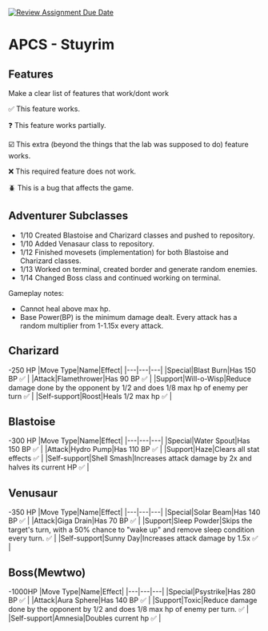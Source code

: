 [![Review Assignment Due Date](https://classroom.github.com/assets/deadline-readme-button-22041afd0340ce965d47ae6ef1cefeee28c7c493a6346c4f15d667ab976d596c.svg)](https://classroom.github.com/a/KprAwj1n)
# APCS - Stuyrim

## Features

Make a clear list of features that work/dont work

:white_check_mark: This feature works.

:question: This feature works partially.

:ballot_box_with_check: This extra (beyond the things that the lab was supposed to do) feature works.

:x: This required feature does not work.

:beetle: This is a bug that affects the game.


## Adventurer Subclasses


- 1/10 Created Blastoise and Charizard classes and pushed to repository.
- 1/10 Added Venasaur class to repository.
- 1/12 Finished movesets (implementation) for both Blastoise and Charizard classes.
- 1/13 Worked on terminal, created border and generate random enemies.
- 1/14 Changed Boss class and continued working on terminal.

Gameplay notes:
- Cannot heal above max hp.
- Base Power(BP) is the minimum damage dealt. Every attack has a random multiplier from 1-1.15x every attack.


## Charizard
-250 HP
|Move Type|Name|Effect|
|---|---|---|
|Special|Blast Burn|Has 150 BP :white_check_mark: |
|Attack|Flamethrower|Has 90 BP :white_check_mark: |
|Support|Will-o-Wisp|Reduce damage done by the opponent by 1/2 and does 1/8 max hp of enemy per turn :white_check_mark: |
|Self-support|Roost|Heals 1/2 max hp :white_check_mark: |

## Blastoise
-300 HP
|Move Type|Name|Effect|
|---|---|---|
|Special|Water Spout|Has 150 BP :white_check_mark: |
|Attack|Hydro Pump|Has 110 BP :white_check_mark: |
|Support|Haze|Clears all stat effects :white_check_mark: |
|Self-support|Shell Smash|Increases attack damage by 2x and halves its current HP :white_check_mark: |

## Venusaur
-350 HP
|Move Type|Name|Effect|
|---|---|---|
|Special|Solar Beam|Has 140 BP :white_check_mark: |
|Attack|Giga Drain|Has 70 BP :white_check_mark: |
|Support|Sleep Powder|Skips the target's turn, with a 50% chance to "wake up" and remove sleep condition every turn. :white_check_mark: |
|Self-support|Sunny Day|Increases attack damage by 1.5x :white_check_mark: |

## Boss(Mewtwo)
-1000HP
|Move Type|Name|Effect|
|---|---|---|
|Special|Psystrike|Has 280 BP :white_check_mark: |
|Attack|Aura Sphere|Has 140 BP :white_check_mark: |
|Support|Toxic|Reduce damage done by the opponent by 1/2 and does 1/8 max hp of enemy per turn. :white_check_mark:  |
|Self-support|Amnesia|Doubles current hp :white_check_mark: |


